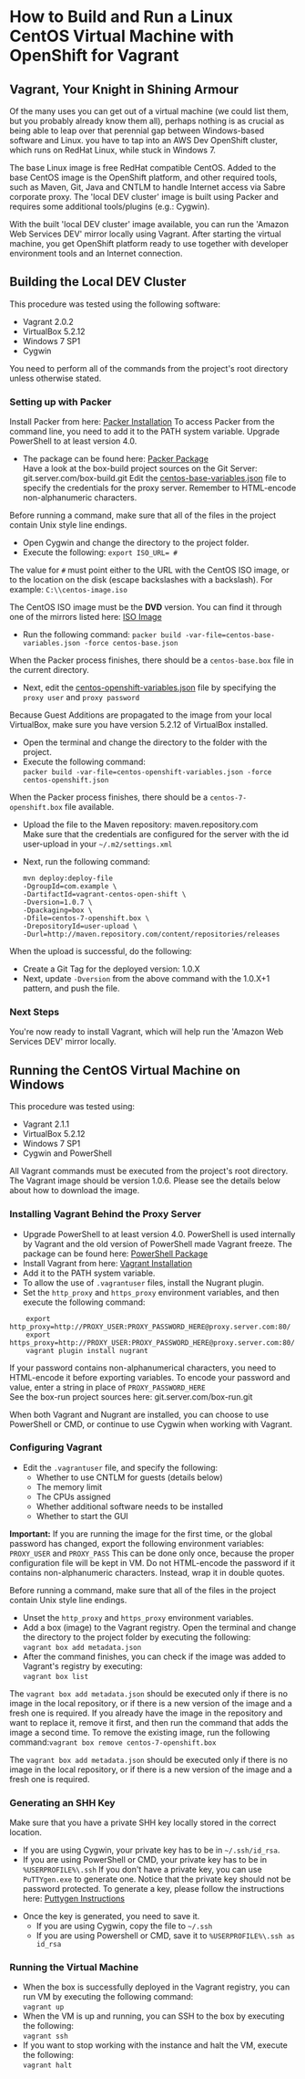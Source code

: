 # How to Build and Run a Linux CentOS Virtual Machine with OpenShift for Vagrant

## Vagrant, Your Knight in Shining Armour

Of the many uses you can get out of a virtual machine (we could list them, but you probably already know them all), perhaps nothing is as crucial as being able to leap over that perennial gap between Windows-based software and Linux. you have to tap into an AWS Dev OpenShift cluster, which runs on RedHat Linux, while stuck in Windows 7. 

The base Linux image is free RedHat compatible CentOS. Added to the base CentOS image is the OpenShift platform, and other required tools, such as Maven, Git, Java and CNTLM to handle Internet access via Sabre corporate proxy. The 'local DEV cluster' image is built using Packer and requires some additional tools/plugins (e.g.: Cygwin).

With the built 'local DEV cluster' image available, you can run the 'Amazon Web Services DEV' mirror locally using Vagrant. After starting the virtual machine, you get OpenShift platform ready to use together with developer environment tools and an Internet connection.

## Building the Local DEV Cluster

This procedure was tested using the following software:

- Vagrant 2.0.2
- VirtualBox 5.2.12
- Windows 7 SP1
- Cygwin

You need to perform all of the commands from the project's root directory unless otherwise stated.

### Setting up with Packer
 
Install Packer from here: [Packer Installation](https://www.packer.io) 
To access Packer from the command line, you need to add it to the PATH system variable.
Upgrade PowerShell to at least version 4.0.    
- The package can be found here: [Packer Package](https://www.microsoft.com/en-us/download/details.aspx?id=40855)    
Have a look at the box-build project sources on the Git Server: git.server.com/box-build.git
Edit the [centos-base-variables.json](centos-base-variables.json) file to specify the credentials for the proxy server. Remember to HTML-encode non-alphanumeric characters.

Before running a command, make sure that all of the files in the project contain Unix style line endings.

- Open Cygwin and change the directory to the project folder.
- Execute the following: `export ISO_URL= #`
       
The value for `#` must point either to the URL with the CentOS ISO image, or to the location on the disk (escape backslashes with a backslash). For example: `C:\\centos-image.iso` 

The CentOS ISO image must be the **DVD** version. You can find it through one of the mirrors listed here: [ISO Image](http://isoredirect.centos.org/centos/7/isos/x86_64)

- Run the following command: 
`packer build -var-file=centos-base-variables.json -force centos-base.json`

When the Packer process finishes, there should be a `centos-base.box` file in the current directory.

- Next, edit the [centos-openshift-variables.json](centos-openshift-variables.json) file by specifying the `proxy user` and `proxy password`

Because Guest Additions are propagated to the image from your local VirtualBox, make sure you have version 5.2.12 of VirtualBox installed. 

- Open the terminal and change the directory to the folder with the project.
- Execute the following command:    
`packer build -var-file=centos-openshift-variables.json -force centos-openshift.json`

When the Packer process finishes, there should be a `centos-7-openshift.box` file available.

- Upload the file to the Maven repository: maven.repository.com    
Make sure that the credentials are configured for the server with the id user-upload in your `~/.m2/settings.xml`
- Next, run the following command:

    ```
    mvn deploy:deploy-file 
    -DgroupId=com.example \      
    -DartifactId=vagrant-centos-open-shift \    
    -Dversion=1.0.7 \      
    -Dpackaging=box \        
    -Dfile=centos-7-openshift.box \      
    -DrepositoryId=user-upload \      
    -Durl=http://maven.repository.com/content/repositories/releases
    ```     
    
When the upload is successful, do the following:

- Create a Git Tag for the deployed version: 1.0.X
- Next, update `-Dversion` from the above command with the 1.0.X+1 pattern, and push the file.

### Next Steps
You're now ready to install Vagrant, which will help run the 'Amazon Web Services DEV' mirror locally.


## Running the CentOS Virtual Machine on Windows

This procedure was tested using:

- Vagrant 2.1.1
- VirtualBox 5.2.12
- Windows 7 SP1
- Cygwin and PowerShell     

 All Vagrant commands must be executed from the project's root directory. The Vagrant image should be version 1.0.6. Please see the details below about how to download the image.


### Installing Vagrant Behind the Proxy Server

- Upgrade PowerShell to at least version 4.0. PowerShell is used internally by Vagrant and the old version of PowerShell made Vagrant freeze. The package can be found here: [PowerShell Package](https://www.microsoft.com/en-us/download/details.aspx?id=40855)   
- Install Vagrant from here: [Vagrant Installation](https://www.vagrantup.com/downloads.html) 
- Add it to the PATH system variable.
- To allow the use of `.vagrantuser` files, install the Nugrant plugin. 
- Set the `http_proxy` and `https_proxy` environment variables, and then execute the following command:

```
    export http_proxy=http://PROXY_USER:PROXY_PASSWORD_HERE@proxy.server.com:80/
    export https_proxy=http://PROXY_USER:PROXY_PASSWORD_HERE@proxy.server.com:80/
    vagrant plugin install nugrant
```
If your password contains non-alphanumerical characters, you need to HTML-encode it before exporting variables. 
To encode your password and value, enter a string in place of `PROXY_PASSWORD_HERE`     
See the box-run project sources here: git.server.com/box-run.git

When both Vagrant and Nugrant are installed, you can choose to use PowerShell or CMD, or continue to use Cygwin when working with Vagrant.

### Configuring Vagrant

- Edit the `.vagrantuser` file, and specify the following:
  * Whether to use CNTLM for guests (details below) 
  * The memory limit
  * The CPUs assigned
  * Whether additional software needs to be installed
  * Whether to start the GUI

**Important:** If you are running the image for the first time, or the global password has changed, export the following environment variables:
`PROXY_USER` and `PROXY_PASS` 
This can be done only once, because the proper configuration file will be kept in VM. Do not HTML-encode the password if it contains non-alphanumeric characters. Instead, wrap it in double quotes.

Before running a command, make sure that all of the files in the project contain Unix style line endings.
- Unset the ``http_proxy`` and ``https_proxy`` environment variables.
- Add a box (image) to the Vagrant registry. Open the terminal and change the directory to the project folder by executing the following:     
`vagrant box add metadata.json`
- After the command finishes, you can check if the image was added to Vagrant's registry by executing:    
`vagrant box list`

The `vagrant box add metadata.json` should be executed only if there is no image in the local repository, or if there is a new version of the image and a fresh one is required. If you already have the image in the repository and want to replace it, remove it first, and then run the command that adds the image a second time. To remove the existing image, run the following command:`vagrant box remove centos-7-openshift.box`

The `vagrant box add metadata.json` should be executed only if there is no image in the local repository, or if there is a new version of the image and a fresh one is required.

### Generating an SHH Key

Make sure that you have a private SHH key locally stored in the correct location. 
  * If you are using Cygwin, your private key has to be in `~/.ssh/id_rsa`. 
  * If you are using PowerShell or CMD, your private key has to be in `%USERPROFILE%\.ssh`
If you don't have a private key, you can use `PuTTYgen.exe` to generate one. Notice that the private key should not be password protected.
To generate a key, please follow the instructions here: [Puttygen Instructions](https://www.ssh.com/ssh/putty/windows/puttygen) 
- Once the key is generated, you need to save it. 
  * If you are using Cygwin, copy the file to `~/.ssh`
  * If you are using Powershell or CMD, save it to `%USERPROFILE%\.ssh as id_rsa`

### Running the Virtual Machine

- When the box is successfully deployed in the Vagrant registry, you can run VM by executing the following command:    
`vagrant up` 
- When the VM is up and running, you can SSH to the box by executing the following:    
`vagrant ssh`
- If you want to stop working with the instance and halt the VM, execute the following:    
`vagrant halt`



